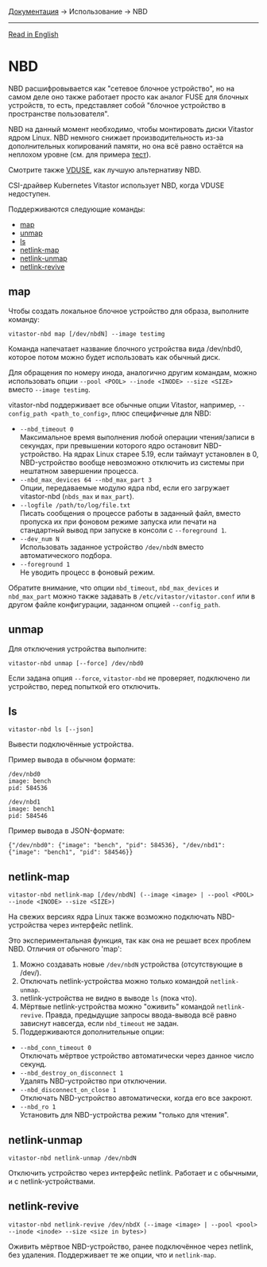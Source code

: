 [Документация](../../README-ru.md#документация) → Использование → NBD

-----

[Read in English](nbd.en.md)

# NBD

NBD расшифровывается как "сетевое блочное устройство", но на самом деле оно также
работает просто как аналог FUSE для блочных устройств, то есть, представляет собой
"блочное устройство в пространстве пользователя".

NBD на данный момент необходимо, чтобы монтировать диски Vitastor ядром Linux.
NBD немного снижает производительность из-за дополнительных копирований памяти,
но она всё равно остаётся на неплохом уровне (см. для примера [тест](../performance/comparison1.ru.md#vitastor-0-4-0-nbd)).

Смотрите также [VDUSE](qemu.ru.md#vduse), как лучшую альтернативу NBD.

CSI-драйвер Kubernetes Vitastor использует NBD, когда VDUSE недоступен.

Поддерживаются следующие команды:

- [map](#map)
- [unmap](#unmap)
- [ls](#ls)
- [netlink-map](#netlink-map)
- [netlink-unmap](#netlink-unmap)
- [netlink-revive](#netlink-revive)

## map

Чтобы создать локальное блочное устройство для образа, выполните команду:

```
vitastor-nbd map [/dev/nbdN] --image testimg
```

Команда напечатает название блочного устройства вида /dev/nbd0, которое потом можно
будет использовать как обычный диск.

Для обращения по номеру инода, аналогично другим командам, можно использовать опции
`--pool <POOL> --inode <INODE> --size <SIZE>` вместо `--image testimg`.

vitastor-nbd поддерживает все обычные опции Vitastor, например, `--config_path <path_to_config>`,
плюс специфичные для NBD:

* `--nbd_timeout 0` \
  Максимальное время выполнения любой операции чтения/записи в секундах, при
  превышении которого ядро остановит NBD-устройство. На ядрах Linux старее 5.19,
  если таймаут установлен в 0, NBD-устройство вообще невозможно отключить из системы
  при нештатном завершении процесса.
* `--nbd_max_devices 64 --nbd_max_part 3` \
  Опции, передаваемые модулю ядра nbd, если его загружает vitastor-nbd (`nbds_max` и `max_part`).
* `--logfile /path/to/log/file.txt` \
  Писать сообщения о процессе работы в заданный файл, вместо пропуска их
  при фоновом режиме запуска или печати на стандартный вывод при запуске
  в консоли с `--foreground 1`.
* `--dev_num N` \
  Использовать заданное устройство `/dev/nbdN` вместо автоматического подбора.
* `--foreground 1` \
  Не уводить процесс в фоновый режим.

Обратите внимание, что опции `nbd_timeout`, `nbd_max_devices` и `nbd_max_part` можно
также задавать в `/etc/vitastor/vitastor.conf` или в другом файле конфигурации,
заданном опцией `--config_path`.

## unmap

Для отключения устройства выполните:

```
vitastor-nbd unmap [--force] /dev/nbd0
```

Если задана опция `--force`, `vitastor-nbd` не проверяет, подключено ли устройство,
перед попыткой его отключить.

## ls

```
vitastor-nbd ls [--json]
```

Вывести подключённые устройства.

Пример вывода в обычном формате:

```
/dev/nbd0
image: bench
pid: 584536

/dev/nbd1
image: bench1
pid: 584546
```

Пример вывода в JSON-формате:

```
{"/dev/nbd0": {"image": "bench", "pid": 584536}, "/dev/nbd1": {"image": "bench1", "pid": 584546}}
```

## netlink-map

```
vitastor-nbd netlink-map [/dev/nbdN] (--image <image> | --pool <POOL> --inode <INODE> --size <SIZE>)
```

На свежих версиях ядра Linux также возможно подключать NBD-устройства через интерфейс netlink.

Это экспериментальная функция, так как она не решает всех проблем NBD. Отличия от обычного 'map':

1. Можно создавать новые `/dev/nbdN` устройства (отсутствующие в /dev/).
2. Отключать netlink-устройства можно только командой `netlink-unmap`.
3. netlink-устройства не видно в выводе `ls` (пока что).
4. Мёртвые netlink-устройства можно "оживить" командой `netlink-revive`. Правда, предыдущие
   запросы ввода-вывода всё равно зависнут навсегда, если `nbd_timeout` не задан.
5. Поддерживаются дополнительные опции:

* `--nbd_conn_timeout 0` \
  Отключать мёртвое устройство автоматически через данное число секунд.
* `--nbd_destroy_on_disconnect 1` \
  Удалять NBD-устройство при отключении.
* `--nbd_disconnect_on_close 1` \
  Отключать NBD-устройство автоматически, когда его все закроют.
* `--nbd_ro 1` \
  Установить для NBD-устройства режим "только для чтения".

## netlink-unmap

```
vitastor-nbd netlink-unmap /dev/nbdN
```

Отключить устройство через интерфейс netlink. Работает и с обычными, и с netlink-устройствами.

## netlink-revive

```
vitastor-nbd netlink-revive /dev/nbdX (--image <image> | --pool <pool> --inode <inode> --size <size in bytes>)
```

Оживить мёртвое NBD-устройство, ранее подключённое через netlink, без удаления. Поддерживает
те же опции, что и `netlink-map`.
